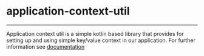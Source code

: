 # application-context-util

---

Application context util is a simple kotlin based library that provides for setting up and using simple key/value context in our application.
For further information see [documentation](https://funofprograming.github.io/blog/application-context-util/)

